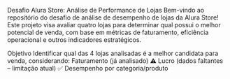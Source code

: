 Desafio Alura Store: Análise de Performance de Lojas
Bem-vindo ao repositório do desafio de análise de desempenho de lojas da Alura Store! Este projeto visa avaliar quatro lojas para determinar qual possui o melhor potencial de venda, com base em métricas de faturamento, eficiência operacional e outros indicadores estratégicos.

Objetivo
Identificar qual das 4 lojas analisadas é a melhor candidata para venda, considerando:
Faturamento (já analisado)
⚠️ Lucro (dados faltantes – limitação atual)
✅ Desempenho por categoria/produto
